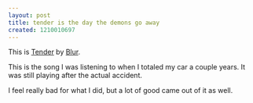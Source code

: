 ```yaml
---
layout: post
title: tender is the day the demons go away
created: 1210010697
---
```



This is [Tender](http://lyricwiki.org/Blur:Tender "Lyric Wiki: Blur - Tender") by [Blur](http://www.blur.co.uk/ "Blur (Official Site)").

This is the song I was listening to when I totaled my car a couple years. It was still playing after the actual accident.

I feel really bad for what I did, but a lot of good came out of it as well.


